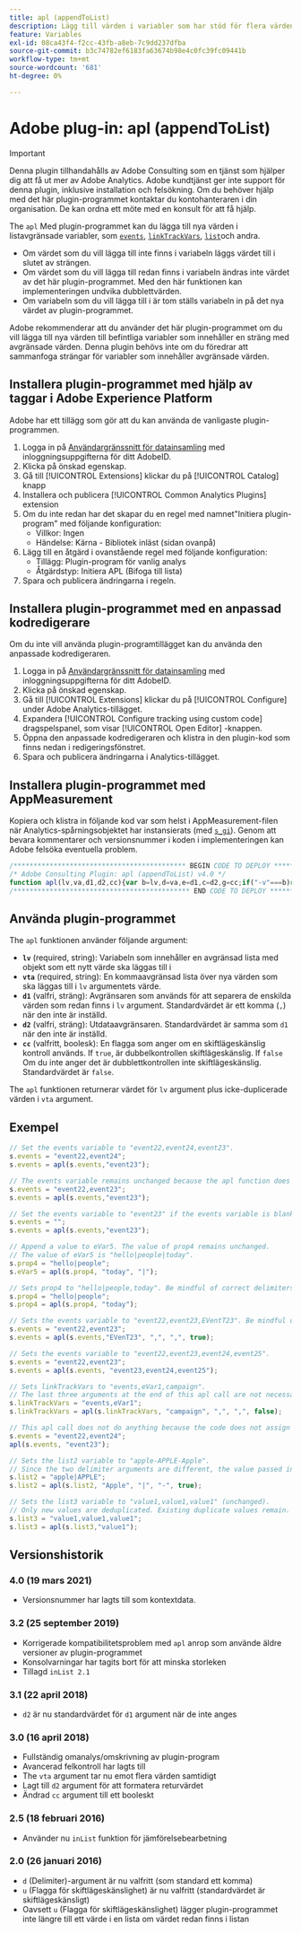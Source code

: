 ```yaml
---
title: apl (appendToList)
description: Lägg till värden i variabler som har stöd för flera värden.
feature: Variables
exl-id: 08ca43f4-f2cc-43fb-a8eb-7c9dd237dfba
source-git-commit: b3c74782ef6183fa63674b98e4c0fc39fc09441b
workflow-type: tm+mt
source-wordcount: '681'
ht-degree: 0%

---
```


# Adobe plug-in: apl (appendToList)

>[!IMPORTANT]
>
>Denna plugin tillhandahålls av Adobe Consulting som en tjänst som hjälper dig att få ut mer av Adobe Analytics. Adobe kundtjänst ger inte support för denna plugin, inklusive installation och felsökning. Om du behöver hjälp med det här plugin-programmet kontaktar du kontohanteraren i din organisation. De kan ordna ett möte med en konsult för att få hjälp.

The `apl` Med plugin-programmet kan du lägga till nya värden i listavgränsade variabler, som [`events`](../page-vars/events/events-overview.md), [`linkTrackVars`](../config-vars/linktrackvars.md), [`list`](../page-vars/list.md)och andra.

* Om värdet som du vill lägga till inte finns i variabeln läggs värdet till i slutet av strängen.
* Om värdet som du vill lägga till redan finns i variabeln ändras inte värdet av det här plugin-programmet. Med den här funktionen kan implementeringen undvika dubblettvärden.
* Om variabeln som du vill lägga till i är tom ställs variabeln in på det nya värdet av plugin-programmet.

Adobe rekommenderar att du använder det här plugin-programmet om du vill lägga till nya värden till befintliga variabler som innehåller en sträng med avgränsade värden. Denna plugin behövs inte om du föredrar att sammanfoga strängar för variabler som innehåller avgränsade värden.

## Installera plugin-programmet med hjälp av taggar i Adobe Experience Platform

Adobe har ett tillägg som gör att du kan använda de vanligaste plugin-programmen.

1. Logga in på [Användargränssnitt för datainsamling](https://experience.adobe.com/data-collection) med inloggningsuppgifterna för ditt AdobeID.
1. Klicka på önskad egenskap.
1. Gå till [!UICONTROL Extensions] klickar du på [!UICONTROL Catalog] knapp
1. Installera och publicera [!UICONTROL Common Analytics Plugins] extension
1. Om du inte redan har det skapar du en regel med namnet&quot;Initiera plugin-program&quot; med följande konfiguration:
   * Villkor: Ingen
   * Händelse: Kärna - Bibliotek inläst (sidan ovanpå)
1. Lägg till en åtgärd i ovanstående regel med följande konfiguration:
   * Tillägg: Plugin-program för vanlig analys
   * Åtgärdstyp: Initiera APL (Bifoga till lista)
1. Spara och publicera ändringarna i regeln.

## Installera plugin-programmet med en anpassad kodredigerare

Om du inte vill använda plugin-programtillägget kan du använda den anpassade kodredigeraren.

1. Logga in på [Användargränssnitt för datainsamling](https://experience.adobe.com/data-collection) med inloggningsuppgifterna för ditt AdobeID.
1. Klicka på önskad egenskap.
1. Gå till [!UICONTROL Extensions] klickar du på [!UICONTROL Configure] under Adobe Analytics-tillägget.
1. Expandera [!UICONTROL Configure tracking using custom code] dragspelspanel, som visar [!UICONTROL Open Editor] -knappen.
1. Öppna den anpassade kodredigeraren och klistra in den plugin-kod som finns nedan i redigeringsfönstret.
1. Spara och publicera ändringarna i Analytics-tillägget.

## Installera plugin-programmet med AppMeasurement

Kopiera och klistra in följande kod var som helst i AppMeasurement-filen när Analytics-spårningsobjektet har instansierats (med [`s_gi`](../functions/s-gi.md)). Genom att bevara kommentarer och versionsnummer i koden i implementeringen kan Adobe felsöka eventuella problem.

```js
/******************************************* BEGIN CODE TO DEPLOY *******************************************/
/* Adobe Consulting Plugin: apl (appendToList) v4.0 */
function apl(lv,va,d1,d2,cc){var b=lv,d=va,e=d1,c=d2,g=cc;if("-v"===b)return{plugin:"apl",version:"4.0"};var h=function(){if("undefined"!==typeof window.s_c_il)for(var k=0,b;k<window.s_c_il.length;k++)if(b=window.s_c_il[k],b._c&&"s_c"===b._c)return b}();"undefined"!==typeof h&&(h.contextData.apl="4.0");window.inList=window.inList||function(b,d,c,e){if("string"!==typeof d)return!1;if("string"===typeof b)b=b.split(c||",");else if("object"!==typeof b)return!1;c=0;for(a=b.length;c<a;c++)if(1==e&&d===b[c]||d.toLowerCase()===b[c].toLowerCase())return!0;return!1};if(!b||"string"===typeof b){if("string"!==typeof d||""===d)return b;e=e||",";c=c||e;1==c&&(c=e,g||(g=1));2==c&&1!=g&&(c=e);d=d.split(",");h=d.length;for(var f=0;f<h;f++)window.inList(b,d[f],e,g)||(b=b?b+c+d[f]:d[f])}return b};
/******************************************** END CODE TO DEPLOY ********************************************/
```

## Använda plugin-programmet

The `apl` funktionen använder följande argument:

* **`lv`** (required, string): Variabeln som innehåller en avgränsad lista med objekt som ett nytt värde ska läggas till i
* **`vta`** (required, string): En kommaavgränsad lista över nya värden som ska läggas till i `lv` argumentets värde.
* **`d1`** (valfri, sträng): Avgränsaren som används för att separera de enskilda värden som redan finns i `lv` argument.  Standardvärdet är ett komma (`,`) när den inte är inställd.
* **`d2`** (valfri, sträng): Utdataavgränsaren. Standardvärdet är samma som `d1` när den inte är inställd.
* **`cc`** (valfritt, boolesk): En flagga som anger om en skiftlägeskänslig kontroll används. If `true`, är dubbelkontrollen skiftlägeskänslig. If `false` Om du inte anger det är dubblettkontrollen inte skiftlägeskänslig. Standardvärdet är `false`.

The `apl` funktionen returnerar värdet för `lv` argument plus icke-duplicerade värden i `vta` argument.

## Exempel

```js
// Set the events variable to "event22,event24,event23".
s.events = "event22,event24";
s.events = apl(s.events,"event23");

// The events variable remains unchanged because the apl function does not add duplicate values
s.events = "event22,event23";
s.events = apl(s.events,"event23");

// Set the events variable to "event23" if the events variable is blank
s.events = "";
s.events = apl(s.events,"event23");

// Append a value to eVar5. The value of prop4 remains unchanged.
// The value of eVar5 is "hello|people|today".
s.prop4 = "hello|people";
s.eVar5 = apl(s.prop4, "today", "|");

// Sets prop4 to "hello|people,today". Be mindful of correct delimiters!
s.prop4 = "hello|people";
s.prop4 = apl(s.prop4, "today");

// Sets the events variable to "event22,event23,EVentT23". Be mindful of capitalization when using the cc argument!
s.events = "event22,event23";
s.events = apl(s.events,"EVenT23", ",", ",", true);

// Sets the events variable to "event22,event23,event24,event25".
s.events = "event22,event23";
s.events = apl(s.events, "event23,event24,event25");

// Sets linkTrackVars to "events,eVar1,campaign".
// The last three arguments at the end of this apl call are not necessary because they match the default argument values.
s.linkTrackVars = "events,eVar1";
s.linkTrackVars = apl(s.linkTrackVars, "campaign", ",", ",", false);

// This apl call does not do anything because the code does not assign the returned value to a variable.
s.events = "event22,event24";
apl(s.events, "event23");

// Sets the list2 variable to "apple-APPLE-Apple".
// Since the two delimiter arguments are different, the value passed in is delimited by "|", then joined together by "-".
s.list2 = "apple|APPLE";
s.list2 = apl(s.list2, "Apple", "|", "-", true);

// Sets the list3 variable to "value1,value1,value1" (unchanged).
// Only new values are deduplicated. Existing duplicate values remain.
s.list3 = "value1,value1,value1";
s.list3 = apl(s.list3,"value1");
```

## Versionshistorik

### 4.0 (19 mars 2021)

* Versionsnummer har lagts till som kontextdata.

### 3.2 (25 september 2019)

* Korrigerade kompatibilitetsproblem med `apl` anrop som använde äldre versioner av plugin-programmet
* Konsolvarningar har tagits bort för att minska storleken
* Tillagd `inList 2.1`

### 3.1 (22 april 2018)

* `d2` är nu standardvärdet för `d1` argument när de inte anges

### 3.0 (16 april 2018)

* Fullständig omanalys/omskrivning av plugin-program
* Avancerad felkontroll har lagts till
* The `vta` argument tar nu emot flera värden samtidigt
* Lagt till `d2` argument för att formatera returvärdet
* Ändrad `cc` argument till ett booleskt

### 2.5 (18 februari 2016)

* Använder nu `inList` funktion för jämförelsebearbetning

### 2.0 (26 januari 2016)

* `d` (Delimiter)-argument är nu valfritt (som standard ett komma)
* `u` (Flagga för skiftlägeskänslighet) är nu valfritt (standardvärdet är skiftlägeskänsligt)
* Oavsett `u` (Flagga för skiftlägeskänslighet) lägger plugin-programmet inte längre till ett värde i en lista om värdet redan finns i listan
